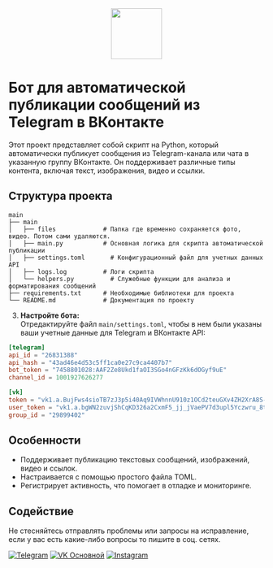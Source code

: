 <div id="header" align="center">
  <img src="https://media.giphy.com/media/M9gbBd9nbDrOTu1Mqx/giphy.gif" width="100"/>
</div>

# Бот для автоматической публикации сообщений из Telegram в ВКонтакте

Этот проект представляет собой скрипт на Python, который автоматически публикует сообщения из Telegram-канала или чата в указанную группу ВКонтакте. Он поддерживает различные типы контента, включая текст, изображения, видео и ссылки.

## Структура проекта

```
main
├── main
│   ├── files             # Папка где временно сохраняется фото, видео. Потом сами удаляются.
│   ├── main.py           # Основная логика для скрипта автоматической публикации
│   ├── settings.toml       # Конфигурационный файл для учетных данных API
│   ├── logs.log          # Логи скрипта
│   └── helpers.py          # Служебные функции для анализа и форматирования сообщений
├── requirements.txt      # Необходимые библиотеки для проекта
└── README.md             # Документация по проекту
```

3. **Настройте бота:** <br>
 Отредактируйте файл `main/settings.toml`, чтобы в нем были указаны ваши учетные данные для Telegram и ВКонтакте API:<br>
 ```toml
[telegram]
api_id = "26831388"
api_hash = "43ad46e4d53c5ff1ca0e27c9ca4407b7"
bot_token = "7458801028:AAF2Ze8Ukd1faOI3SGo4nGFzKk6dOGyf9uE"
channel_id = 1001927626277

[vk]
token = "vk1.a.BujFws4sioTB7zJ3p5i40Aq9IVWhnnU910z1OCd2teuGXv4ZH2XrA8S-Tlab14XAWRl_OpmMuxHs4sG8-YE-xfWI9NDCE_uMBwFLQHP4njlLAJa8dKuldBPDIoG4GCs2__PEIi165kON4uni8_LB0rxfpC7RAGm4icDXQqrBrZIwkV8fGu1-Dh2V1sdNnVofVYQ_VOwK8rTbAXHkChA8tQ"
user_token = "vk1.a.bgWN2zuvjShCqKD326a2CxmF5_jj_jVaePV7d3upl5Yczwru_8tVeQ89DWOKn9nVMozHRAm8ZjZY-R9nppKNxa4tVgPlAIegXy-P1730fzxjwAzHnXGDBVRBIXhDUd2KxfUiDF_LSLMTag6ChUrTe-BVNpk4GLbeYSejkJxjJIczkgH8qajImhwgTyaFGoNxs2RC_Bh4sXddOc9B8J0HeQ"
group_id = "29899402"
 ```

## Особенности

- Поддерживает публикацию текстовых сообщений, изображений, видео и ссылок.
- Настраивается с помощью простого файла TOML.
- Регистрирует активность, что помогает в отладке и мониторинге.

## Содействие

Не стесняйтесь отправлять проблемы или запросы на исправление, если у вас есть какие-либо вопросы то пишите в соц. сетях.

[![Telegram](https://img.shields.io/badge/Telegram-2CA5E0?style=for-the-badge&logo=telegram&logoColor=white)](https://t.me/iv_frunza)
[![VK Основной](https://img.shields.io/badge/VK%20Основной-4A76A8?style=for-the-badge&logo=vk&logoColor=white)](https://vk.com/iv.frunza)
[![Instagram](https://img.shields.io/badge/Instagram-E4405F?style=for-the-badge&logo=instagram&logoColor=white)](https://instagram.com/iv.frunza)
